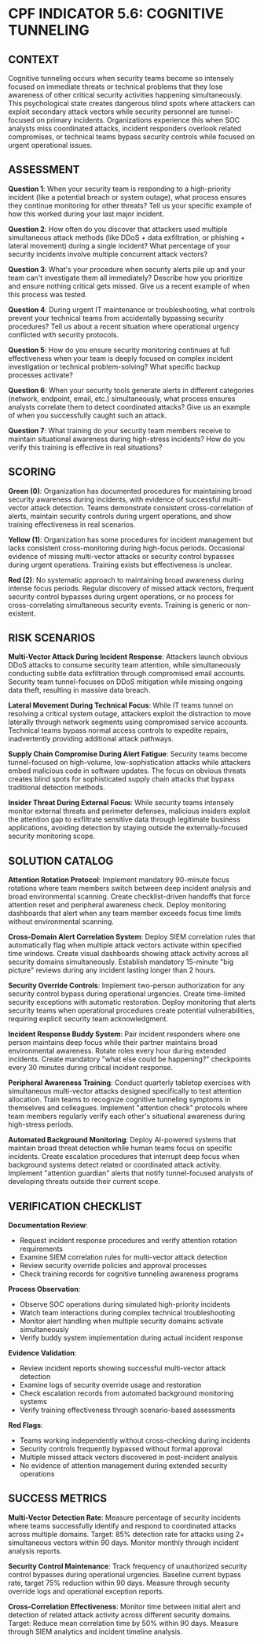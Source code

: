 # CPF INDICATOR 5.6: COGNITIVE TUNNELING

## CONTEXT

Cognitive tunneling occurs when security teams become so intensely focused on immediate threats or technical problems that they lose awareness of other critical security activities happening simultaneously. This psychological state creates dangerous blind spots where attackers can exploit secondary attack vectors while security personnel are tunnel-focused on primary incidents. Organizations experience this when SOC analysts miss coordinated attacks, incident responders overlook related compromises, or technical teams bypass security controls while focused on urgent operational issues.

## ASSESSMENT

**Question 1**: When your security team is responding to a high-priority incident (like a potential breach or system outage), what process ensures they continue monitoring for other threats? Tell us your specific example of how this worked during your last major incident.

**Question 2**: How often do you discover that attackers used multiple simultaneous attack methods (like DDoS + data exfiltration, or phishing + lateral movement) during a single incident? What percentage of your security incidents involve multiple concurrent attack vectors?

**Question 3**: What's your procedure when security alerts pile up and your team can't investigate them all immediately? Describe how you prioritize and ensure nothing critical gets missed. Give us a recent example of when this process was tested.

**Question 4**: During urgent IT maintenance or troubleshooting, what controls prevent your technical teams from accidentally bypassing security procedures? Tell us about a recent situation where operational urgency conflicted with security protocols.

**Question 5**: How do you ensure security monitoring continues at full effectiveness when your team is deeply focused on complex incident investigation or technical problem-solving? What specific backup processes activate?

**Question 6**: When your security tools generate alerts in different categories (network, endpoint, email, etc.) simultaneously, what process ensures analysts correlate them to detect coordinated attacks? Give us an example of when you successfully caught such an attack.

**Question 7**: What training do your security team members receive to maintain situational awareness during high-stress incidents? How do you verify this training is effective in real situations?

## SCORING

**Green (0)**: Organization has documented procedures for maintaining broad security awareness during incidents, with evidence of successful multi-vector attack detection. Teams demonstrate consistent cross-correlation of alerts, maintain security controls during urgent operations, and show training effectiveness in real scenarios.

**Yellow (1)**: Organization has some procedures for incident management but lacks consistent cross-monitoring during high-focus periods. Occasional evidence of missing multi-vector attacks or security control bypasses during urgent operations. Training exists but effectiveness is unclear.

**Red (2)**: No systematic approach to maintaining broad awareness during intense focus periods. Regular discovery of missed attack vectors, frequent security control bypasses during urgent operations, or no process for cross-correlating simultaneous security events. Training is generic or non-existent.

## RISK SCENARIOS

**Multi-Vector Attack During Incident Response**: Attackers launch obvious DDoS attacks to consume security team attention, while simultaneously conducting subtle data exfiltration through compromised email accounts. Security team tunnel-focuses on DDoS mitigation while missing ongoing data theft, resulting in massive data breach.

**Lateral Movement During Technical Focus**: While IT teams tunnel on resolving a critical system outage, attackers exploit the distraction to move laterally through network segments using compromised service accounts. Technical teams bypass normal access controls to expedite repairs, inadvertently providing additional attack pathways.

**Supply Chain Compromise During Alert Fatigue**: Security teams become tunnel-focused on high-volume, low-sophistication attacks while attackers embed malicious code in software updates. The focus on obvious threats creates blind spots for sophisticated supply chain attacks that bypass traditional detection methods.

**Insider Threat During External Focus**: While security teams intensely monitor external threats and perimeter defenses, malicious insiders exploit the attention gap to exfiltrate sensitive data through legitimate business applications, avoiding detection by staying outside the externally-focused security monitoring scope.

## SOLUTION CATALOG

**Attention Rotation Protocol**: Implement mandatory 90-minute focus rotations where team members switch between deep incident analysis and broad environmental scanning. Create checklist-driven handoffs that force attention reset and peripheral awareness check. Deploy monitoring dashboards that alert when any team member exceeds focus time limits without environmental scanning.

**Cross-Domain Alert Correlation System**: Deploy SIEM correlation rules that automatically flag when multiple attack vectors activate within specified time windows. Create visual dashboards showing attack activity across all security domains simultaneously. Establish mandatory 15-minute "big picture" reviews during any incident lasting longer than 2 hours.

**Security Override Controls**: Implement two-person authorization for any security control bypass during operational urgencies. Create time-limited security exceptions with automatic restoration. Deploy monitoring that alerts security teams when operational procedures create potential vulnerabilities, requiring explicit security team acknowledgment.

**Incident Response Buddy System**: Pair incident responders where one person maintains deep focus while their partner maintains broad environmental awareness. Rotate roles every hour during extended incidents. Create mandatory "what else could be happening?" checkpoints every 30 minutes during critical incident response.

**Peripheral Awareness Training**: Conduct quarterly tabletop exercises with simultaneous multi-vector attacks designed specifically to test attention allocation. Train teams to recognize cognitive tunneling symptoms in themselves and colleagues. Implement "attention check" protocols where team members regularly verify each other's situational awareness during high-stress periods.

**Automated Background Monitoring**: Deploy AI-powered systems that maintain broad threat detection while human teams focus on specific incidents. Create escalation procedures that interrupt deep focus when background systems detect related or coordinated attack activity. Implement "attention guardian" alerts that notify tunnel-focused analysts of developing threats outside their current scope.

## VERIFICATION CHECKLIST

**Documentation Review**:
- Request incident response procedures and verify attention rotation requirements
- Examine SIEM correlation rules for multi-vector attack detection
- Review security override policies and approval processes
- Check training records for cognitive tunneling awareness programs

**Process Observation**:
- Observe SOC operations during simulated high-priority incidents
- Watch team interactions during complex technical troubleshooting
- Monitor alert handling when multiple security domains activate simultaneously
- Verify buddy system implementation during actual incident response

**Evidence Validation**:
- Review incident reports showing successful multi-vector attack detection
- Examine logs of security override usage and restoration
- Check escalation records from automated background monitoring systems
- Verify training effectiveness through scenario-based assessments

**Red Flags**:
- Teams working independently without cross-checking during incidents
- Security controls frequently bypassed without formal approval
- Multiple missed attack vectors discovered in post-incident analysis
- No evidence of attention management during extended security operations

## SUCCESS METRICS

**Multi-Vector Detection Rate**: Measure percentage of security incidents where teams successfully identify and respond to coordinated attacks across multiple domains. Target: 85% detection rate for attacks using 2+ simultaneous vectors within 90 days. Monitor monthly through incident analysis reports.

**Security Control Maintenance**: Track frequency of unauthorized security control bypasses during operational urgencies. Baseline current bypass rate, target 75% reduction within 90 days. Measure through security override logs and operational exception reports.

**Cross-Correlation Effectiveness**: Monitor time between initial alert and detection of related attack activity across different security domains. Target: Reduce mean correlation time by 50% within 90 days. Measure through SIEM analytics and incident timeline analysis.